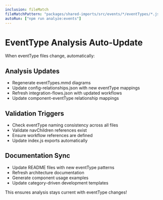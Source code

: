 ```yaml
---
inclusion: fileMatch
fileMatchPattern: "packages/shared-imports/src/events/*/eventTypes/*.js"
autoRun: ["npm run analyze:events"]
---
```


# EventType Analysis Auto-Update

When eventType files change, automatically:

## Analysis Updates

- Regenerate eventTypes.mmd diagrams
- Update config-relationships.json with new eventType mappings
- Refresh integration-flows.json with updated workflows
- Update component-eventType relationship mappings

## Validation Triggers

- Check eventType naming consistency across all files
- Validate navChildren references exist
- Ensure workflow references are defined
- Update index.js exports automatically

## Documentation Sync

- Update README files with new eventType patterns
- Refresh architecture documentation
- Generate component usage examples
- Update category-driven development templates

This ensures analysis stays current with eventType changes!
